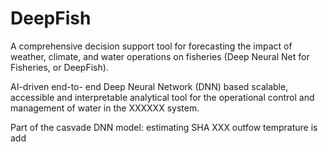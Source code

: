 # DeepFish
A comprehensive decision support tool for forecasting the impact of weather, climate, and water operations on fisheries 
(Deep Neural Net for Fisheries, or DeepFish). 

AI-driven end-to- end Deep Neural Network (DNN) based scalable, accessible and interpretable analytical tool for the operational control and management of water in the XXXXXX system.

Part of the casvade DNN model: estimating SHA XXX outfow temprature is add 
